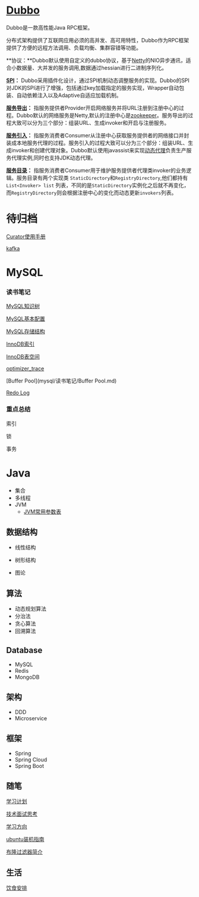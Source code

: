 # [Dubbo](dubbo/Dubbo.md)

Dubbo是一款高性能Java RPC框架。

分布式架构提供了互联网应用必须的高并发、高可用特性，Dubbo作为RPC框架提供了方便的远程方法调用、负载均衡、集群容错等功能。

**协议：**Dubbo默认使用自定义的dubbo协议，基于[Netty](dubbo/dubbo-netty入门.md)的NIO异步通讯，适合小数据量、大并发的服务调用,数据通过hessian进行二进制序列化。

**[SPI](dubbo/dubbo-SPI.md)：** Dubbo采用插件化设计，通过SPI机制动态调整服务的实现。Dubbo的SPI对JDK的SPI进行了增强，包括通过key加载指定的服务实现，Wrapper自动包装、自动依赖注入以及Adaptive自适应加载机制。

**[服务导出](dubbo/dubbo-服务导出.md)：** 指服务提供者Provider开启网络服务并将URL注册到注册中心的过程。Dubbo默认的网络服务是Netty,默认的注册中心是[zookeeper](dubbo/dubbo-zookeeper.md)。服务导出的过程大致可以分为三个部分：组装URL、生成invoker和开启与注册服务。

**[服务引入](dubbo/dubbo-服务引入.md)：** 指服务消费者Consumer从注册中心获取服务提供者的网络接口并封装成本地服务代理的过程。服务引入的过程大致可以分为三个部分：组装URL、生成invoker和创建代理对象。Dubbo默认使用javassist来实现[动态代理](dubbo/dubbo-动态代理.md)负责生产服务代理实例,同时也支持JDK动态代理。

**[服务目录](dubbo/dubbo-服务目录.md)：** 指服务消费者Consumer用于维护服务提供者代理类invoker的业务逻辑。服务目录有两个实现类 `StaticDirectory`和`RegistryDirectory`,他们都持有`List<Invoker> list` 列表，不同的是`StaticDirectory`实例化之后就不再变化，而`RegistryDirectory`则会根据注册中心的变化而动态更新`invokers`列表。

# 待归档
[Curator使用手册](dubbo/Curator使用手册.md)

[kafka](kafka/kafka_index.html)




# MySQL

### 读书笔记

[MySQL知识树](mysql/MySQL知识树.md)

[MySQL基本配置](mysql/读书笔记/MySQL基本配置.md)

[MySQL存储结构](mysql/读书笔记/MySQL存储结构.md)

[InnoDB索引](mysql/读书笔记/InnoDB索引.md)

[InnoDB表空间](mysql/读书笔记/InnoDB表空间.md)

[optimizer_trace](mysql/读书笔记/optimizer_trace.md)

[Buffer Pool](mysql/读书笔记/Buffer Pool.md)

[Redo Log](mysql/读书笔记/Redo_Log.md)

### 重点总结

索引

锁

事务

# Java

- 集合
- 多线程
- JVM
  - [JVM常用参数表](jvm/JVM常用参数表.md)

## 数据结构

- 线性结构

- 树形结构

- 图论

## 算法
- 动态规划算法
- 分治法
- 贪心算法
- 回溯算法

## Database

- MySQL
- Redis
- MongoDB

## 架构

- DDD
- Microservice

## 框架
- Spring
- Spring Cloud
- Spring Boot 



## 随笔

[学习计划](随笔/学习计划.md)

[技术面试思考](随笔/技术面试思考.md)

[学习方向](随笔/学习方向.md)

[ubuntu装机指南](linux/ubuntu装机指南.md)

[布隆过滤器简介](redis/布隆过滤器简介.md)

## 生活

[饮食安排](生活/饮食安排.md)